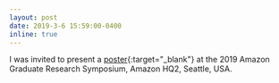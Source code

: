 ```yaml
---
layout: post
date: 2019-3-6 15:59:00-0400
inline: true
---
```


I was invited to present a [poster](assets/pdf/amazon-poster.pdf){:target="\_blank"} at the 2019 Amazon Graduate Research Symposium, Amazon HQ2, Seattle, USA.
